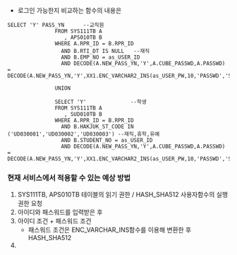 
- 로그인 가능한지 비교하는 함수의 내용은
```
SELECT 'Y' PASS_YN      --교직원  
               FROM SYS111TB A  
                  , APS010TB B  
               WHERE A.RPR_ID = B.RPR_ID  
                 AND B.RTI_DT IS NULL   --재직  
                 AND B.EMP_NO = as_USER_ID  
                 AND DECODE(A.NEW_PASS_YN,'Y',A.CUBE_PASSWD,A.PASSWD) = DECODE(A.NEW_PASS_YN,'Y',XX1.ENC_VARCHAR2_INS(as_USER_PW,10,'PASSWD','SYS111TB','CUBE_PASSWD'),HASH_SHA512(as_USER_PW))  
  
               UNION  
  
               SELECT 'Y'              --학생  
               FROM SYS111TB A  
                  , SUD010TB B  
               WHERE A.RPR_ID = B.RPR_ID  
                 AND B.HAKJUK_ST_CODE IN ('UD030001','UD030002','UD030003') --재직,휴학,유예  
                 AND B.STUDENT_NO = as_USER_ID  
                 AND DECODE(A.NEW_PASS_YN,'Y',A.CUBE_PASSWD,A.PASSWD) = DECODE(A.NEW_PASS_YN,'Y',XX1.ENC_VARCHAR2_INS(as_USER_PW,10,'PASSWD','SYS111TB','CUBE_PASSWD'),HASH_SHA512(as_USER_PW));
```

### 현재 서비스에서 적용할 수 있는 예상 방법
1.  SYS111TB, APS010TB 테이블의 읽기 권한 / HASH_SHA512 사용자함수의 실행권한 요청
2. 아이디와 패스워드를 입력받은 후
3. 아이디 조건 + 패스워드 조건
   - 패스워드 조건은 ENC_VARCHAR_INS함수를 이용해 변환한 후 HASH_SHA512
4. 